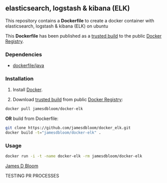## elasticsearch, logstash & kibana (ELK)

This repository contains a **Dockerfile** to create a docker container with elasticsearch, logstash & kibana (ELK) on ubuntu

This **Dockerfile** has been published as a [trusted build](https://registry.hub.docker.com/u/jamesdbloom/docker-elk/) to the public [Docker Registry](https://index.docker.io/).


### Dependencies

* [dockerfile/java](http://dockerfile.github.io/#/java)


### Installation

1. Install [Docker](https://www.docker.io/).

2. Download [trusted build](https://registry.hub.docker.com/u/jamesdbloom/docker-elk/) from public [Docker Registry](https://index.docker.io/): 
 
```bash
docker pull jamesdbloom/docker-elk
```

**OR** build from Dockerfile: 
   
```bash
git clone https://github.com/jamesdbloom/docker_elk.git
docker build -t="jamesdbloom/docker-elk" .
```


### Usage

```bash
docker run -i -t -name docker-elk -rm jamesdbloom/docker-elk
```

    
[James D Bloom](http://blog.jamesdbloom.com)

TESTING PR PROCESSES
